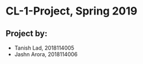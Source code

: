 # CL-1-Project, Spring 2019

## Project by:
<ul>
  <li>Tanish Lad, 2018114005</li>
  <li>Jashn Arora, 2018114006</li>
</ul>
